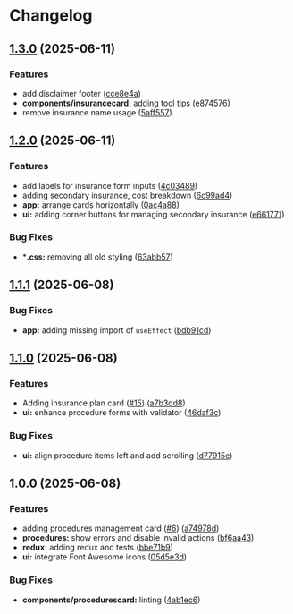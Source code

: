 # Changelog

## [1.3.0](https://github.com/schie/medical-out-of-pocket/compare/v1.2.0...v1.3.0) (2025-06-11)


### Features

* add disclaimer footer ([cce8e4a](https://github.com/schie/medical-out-of-pocket/commit/cce8e4afec374d47cd9e0e6c348d643b49db5f17))
* **components/insurancecard:** adding tool tips ([e874576](https://github.com/schie/medical-out-of-pocket/commit/e874576e97c09b05f56a1bfea55fe0a4808aa0d6))
* remove insurance name usage ([5aff557](https://github.com/schie/medical-out-of-pocket/commit/5aff5574eaedf373b3d15efc152c87c2549cd86e))

## [1.2.0](https://github.com/schie/medical-out-of-pocket/compare/v1.1.1...v1.2.0) (2025-06-11)


### Features

* add labels for insurance form inputs ([4c03489](https://github.com/schie/medical-out-of-pocket/commit/4c034892689d30c6bdd9690cc7e6a7f87bc7222a))
* adding secondary insurance, cost breakdown ([6c99ad4](https://github.com/schie/medical-out-of-pocket/commit/6c99ad43e537fdd498224b6840d01dda805460d6))
* **app:** arrange cards horizontally ([0ac4a88](https://github.com/schie/medical-out-of-pocket/commit/0ac4a88fe07ff66dac62888dcb24861b04a3f24c))
* **ui:** adding corner buttons for managing secondary insurance ([e661771](https://github.com/schie/medical-out-of-pocket/commit/e6617717829dcb608068d8bc34726ec29e29a006))


### Bug Fixes

* ***.css:** removing all old styling ([63abb57](https://github.com/schie/medical-out-of-pocket/commit/63abb57b1bca33c6fa567d393c7300ed98baa35a))

## [1.1.1](https://github.com/schie/medical-out-of-pocket/compare/v1.1.0...v1.1.1) (2025-06-08)


### Bug Fixes

* **app:** adding missing import of `useEffect` ([bdb91cd](https://github.com/schie/medical-out-of-pocket/commit/bdb91cd0a01a929b7cae39b2460b140ceddb73f5))

## [1.1.0](https://github.com/schie/medical-out-of-pocket/compare/v1.0.0...v1.1.0) (2025-06-08)


### Features

* Adding insurance plan card ([#15](https://github.com/schie/medical-out-of-pocket/issues/15)) ([a7b3dd8](https://github.com/schie/medical-out-of-pocket/commit/a7b3dd891c6b11c0fcae56aa0ac9ef05174cac3a))
* **ui:** enhance procedure forms with validator ([46daf3c](https://github.com/schie/medical-out-of-pocket/commit/46daf3c692480b36aa5858031ca5038a2c247eb3))


### Bug Fixes

* **ui:** align procedure items left and add scrolling ([d77915e](https://github.com/schie/medical-out-of-pocket/commit/d77915ee6e688a1c0f6736cbf7d27e2980c2e531))

## 1.0.0 (2025-06-08)


### Features

* adding procedures management card ([#6](https://github.com/schie/medical-out-of-pocket/issues/6)) ([a74978d](https://github.com/schie/medical-out-of-pocket/commit/a74978d513d55b7166f1b7b11e0ae21975355c33))
* **procedures:** show errors and disable invalid actions ([bf6aa43](https://github.com/schie/medical-out-of-pocket/commit/bf6aa436e6659bb5e32a05ffaaaff01f8904e875))
* **redux:** adding redux and tests ([bbe71b9](https://github.com/schie/medical-out-of-pocket/commit/bbe71b928d36adec6298557aa9dc359a474807a1))
* **ui:** integrate Font Awesome icons ([05d5e3d](https://github.com/schie/medical-out-of-pocket/commit/05d5e3d2903ce1561e3683e8aceceb08366985de))


### Bug Fixes

* **components/procedurescard:** linting ([4ab1ec6](https://github.com/schie/medical-out-of-pocket/commit/4ab1ec6599fe94490b38cd8fce2dede0ae1b8910))
